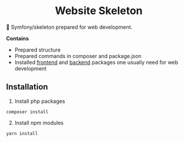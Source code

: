 <h1 align="center">
Website Skeleton
</h1>
🚀 Symfony/skeleton prepared for web development.


**Contains**
- Prepared structure
- Prepared commands in composer and package.json
- Installed [frontend](https://github.com/Machy8/website-skeleton/blob/master/package.json) and [backend](https://github.com/Machy8/website-skeleton/blob/master/composer.json) packages one usually need for web development

## Installation

1. Install php packages
```
composer install
```

2. Install npm modules
```
yarn install
```
